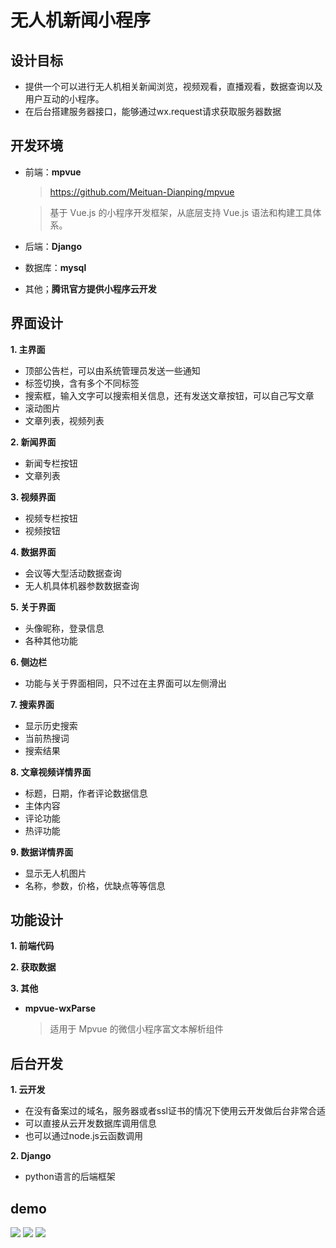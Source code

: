 # 无人机新闻小程序

## 设计目标
* 提供一个可以进行无人机相关新闻浏览，视频观看，直播观看，数据查询以及用户互动的小程序。
* 在后台搭建服务器接口，能够通过wx.request请求获取服务器数据
## 开发环境
* 前端：**mpvue**
    > https://github.com/Meituan-Dianping/mpvue

    > 基于 Vue.js 的小程序开发框架，从底层支持 Vue.js 语法和构建工具体系。
* 后端：**Django**
* 数据库：**mysql**
* 其他；**腾讯官方提供小程序云开发**

## 界面设计
**1. 主界面**
* 顶部公告栏，可以由系统管理员发送一些通知
* 标签切换，含有多个不同标签
* 搜索框，输入文字可以搜索相关信息，还有发送文章按钮，可以自己写文章
* 滚动图片
* 文章列表，视频列表 

**2. 新闻界面**
* 新闻专栏按钮
* 文章列表

**3. 视频界面**
* 视频专栏按钮
* 视频按钮

**4. 数据界面**
* 会议等大型活动数据查询
* 无人机具体机器参数数据查询

**5. 关于界面**
* 头像昵称，登录信息
* 各种其他功能

**6. 侧边栏**
* 功能与关于界面相同，只不过在主界面可以左侧滑出

**7. 搜索界面**
* 显示历史搜索
* 当前热搜词
* 搜索结果

**8. 文章视频详情界面**
* 标题，日期，作者评论数据信息
* 主体内容
* 评论功能
* 热评功能

**9. 数据详情界面**
* 显示无人机图片
* 名称，参数，价格，优缺点等等信息

## 功能设计
**1. 前端代码**

**2. 获取数据**

**3. 其他**
* **mpvue-wxParse**
    > 适用于 Mpvue 的微信小程序富文本解析组件

## 后台开发
**1. 云开发**
* 在没有备案过的域名，服务器或者ssl证书的情况下使用云开发做后台非常合适
* 可以直接从云开发数据库调用信息
* 也可以通过node.js云函数调用

**2. Django**
* python语言的后端框架

## demo
![](demo/d1.jpg)
![](demo/d2.jpg)
![](demo/d3.jpg)